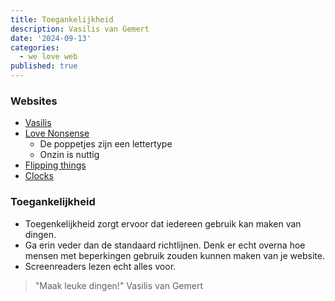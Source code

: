 ```yaml
---
title: Toegankelijkheid
description: Vasilis van Gemert
date: '2024-09-13'
categories:
  - we love web
published: true
---
```


### Websites
- [Vasilis](https://vasilis.nl) 
- [Love Nonsense](https://lovenonsence.com)
  - De poppetjes zijn een lettertype
  - Onzin is nuttig
- [Flipping things](https://vasilis.nl/flipping-things)
- [Clocks](https://vasilis.nl/clocks)

### Toegankelijkheid
- Toegenkelijkheid zorgt ervoor dat iedereen gebruik kan maken van dingen.
- Ga erin veder dan de standaard richtlijnen. Denk er echt overna hoe mensen met beperkingen gebruik zouden kunnen maken van je website.
- Screenreaders lezen echt alles voor.

> "Maak leuke dingen!" 
> Vasilis van Gemert